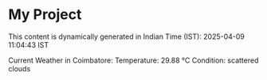 # My Project

This content is dynamically generated in Indian Time (IST): 2025-04-09 11:04:43 IST


Current Weather in Coimbatore:
Temperature: 29.88 °C
Condition: scattered clouds
